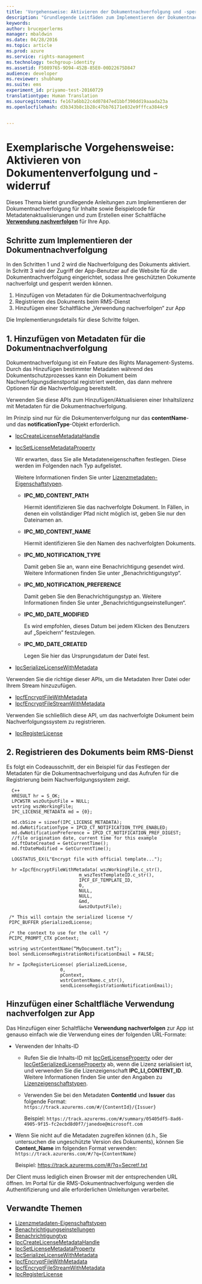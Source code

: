 ```yaml
---
title: 'Vorgehensweise: Aktivieren der Dokumentnachverfolgung und -sperrung | Azure RMS'
description: "Grundlegende Leitfäden zum Implementieren der Dokumentnachverfolgung"
keywords: 
author: bruceperlerms
manager: mbaldwin
ms.date: 04/28/2016
ms.topic: article
ms.prod: azure
ms.service: rights-management
ms.technology: techgroup-identity
ms.assetid: F5089765-9D94-452B-85E0-00D22675D847
audience: developer
ms.reviewer: shubhamp
ms.suite: ems
experiment_id: priyamo-test-20160729
translationtype: Human Translation
ms.sourcegitcommit: fe167a6bb22c4d07847ed1bbf390dd19aaada23a
ms.openlocfilehash: d3b343b8c1b28c47bb76171e032e9fffca3844c9


---
```


# Exemplarische Vorgehensweise: Aktivieren von Dokumentenverfolgung und -widerruf

Dieses Thema bietet grundlegende Anleitungen zum Implementieren der Dokumentnachverfolgung für Inhalte sowie Beispielcode für Metadatenaktualisierungen und zum Erstellen einer Schaltfläche [**Verwendung nachverfolgen**](#add-a-track-usage-button-to-your-app) für Ihre App.

## Schritte zum Implementieren der Dokumentnachverfolgung

In den Schritten 1 und 2 wird die Nachverfolgung des Dokuments aktiviert. In Schritt 3 wird der Zugriff der App-Benutzer auf die Website für die Dokumentnachverfolgung eingerichtet, sodass Ihre geschützten Dokumente nachverfolgt und gesperrt werden können.

1. Hinzufügen von Metadaten für die Dokumentnachverfolgung
2. Registrieren des Dokuments beim RMS-Dienst
3. Hinzufügen einer Schaltfläche „Verwendung nachverfolgen“ zur App

Die Implementierungsdetails für diese Schritte folgen.

## 1. Hinzufügen von Metadaten für die Dokumentnachverfolgung

Dokumentnachverfolgung ist ein Feature des Rights Management-Systems. Durch das Hinzufügen bestimmter Metadaten während des Dokumentschutzprozesses kann ein Dokument beim Nachverfolgungsdienstportal registriert werden, das dann mehrere Optionen für die Nachverfolgung bereitstellt.

Verwenden Sie diese APIs zum Hinzufügen/Aktualisieren einer Inhaltslizenz mit Metadaten für die Dokumentnachverfolgung.


Im Prinzip sind nur für die Dokumentenverfolgung nur das **contentName**- und das **notificationType**-Objekt erforderlich.


- [IpcCreateLicenseMetadataHandle](/rights-management/sdk/2.1/api/win/functions#msipc_ipccreatelicensemetadatahandle)
- [IpcSetLicenseMetadataProperty](/rights-management/sdk/2.1/api/win/functions#msipc_ipcsetlicensemetadataproperty)

  Wir erwarten, dass Sie alle Metadateneigenschaften festlegen. Diese werden im Folgenden nach Typ aufgelistet.

  Weitere Informationen finden Sie unter [Lizenzmetadaten-Eigenschaftstypen](/rights-management/sdk/2.1/api/win/constants#msipc_license_metadata_property_types).

  - **IPC_MD_CONTENT_PATH**

    Hiermit identifizieren Sie das nachverfolgte Dokument. In Fällen, in denen ein vollständiger Pfad nicht möglich ist, geben Sie nur den Dateinamen an.

  - **IPC_MD_CONTENT_NAME**

    Hiermit identifizieren Sie den Namen des nachverfolgten Dokuments.

  - **IPC_MD_NOTIFICATION_TYPE**

    Damit geben Sie an, wann eine Benachrichtigung gesendet wird. Weitere Informationen finden Sie unter „Benachrichtigungstyp“.

  - **IPC_MD_NOTIFICATION_PREFERENCE**

    Damit geben Sie den Benachrichtigungstyp an. Weitere Informationen finden Sie unter „Benachrichtigungseinstellungen“.

  - **IPC_MD_DATE_MODIFIED**

    Es wird empfohlen, dieses Datum bei jedem Klicken des Benutzers auf „Speichern“ festzulegen.

  - **IPC_MD_DATE_CREATED**

    Legen Sie hier das Ursprungsdatum der Datei fest.

- [IpcSerializeLicenseWithMetadata](/rights-management/sdk/2.1/api/win/functions#msipc_ipcserializelicensemetadata)

Verwenden Sie die richtige dieser APIs, um die Metadaten Ihrer Datei oder Ihrem Stream hinzuzufügen.

- [IpcfEncryptFileWithMetadata](/rights-management/sdk/2.1/api/win/functions#msipc_ipcfencryptfilewithmetadata)
- [IpcfEncryptFileStreamWithMetadata](/rights-management/sdk/2.1/api/win/functions#msipc_ipcfencryptfilestreamwithmetadata)

Verwenden Sie schließlich diese API, um das nachverfolgte Dokument beim Nachverfolgungssystem zu registrieren.

- [IpcRegisterLicense](/rights-management/sdk/2.1/api/win/functions#msipc_ipcregisterlicense)


## 2. Registrieren des Dokuments beim RMS-Dienst

Es folgt ein Codeausschnitt, der ein Beispiel für das Festlegen der Metadaten für die Dokumentnachverfolgung und das Aufrufen für die Registrierung beim Nachverfolgungssystem zeigt.

      C++
      HRESULT hr = S_OK;
      LPCWSTR wszOutputFile = NULL;
      wstring wszWorkingFile;
      IPC_LICENSE_METADATA md = {0};

      md.cbSize = sizeof(IPC_LICENSE_METADATA);
      md.dwNotificationType = IPCD_CT_NOTIFICATION_TYPE_ENABLED;
      md.dwNotificationPreference = IPCD_CT_NOTIFICATION_PREF_DIGEST;
      //file origination date, current time for this example
      md.ftDateCreated = GetCurrentTime();
      md.ftDateModified = GetCurrentTime();

      LOGSTATUS_EX(L"Encrypt file with official template...");

      hr =IpcfEncryptFileWithMetadata( wszWorkingFile.c_str(),
                               m_wszTestTemplateID.c_str(),
                               IPCF_EF_TEMPLATE_ID,
                               0,
                               NULL,
                               NULL,
                               &md,
                               &wszOutputFile);

     /* This will contain the serialized license */
     PIPC_BUFFER pSerializedLicense;

     /* the context to use for the call */
     PCIPC_PROMPT_CTX pContext;

     wstring wstrContentName(“MyDocument.txt”);
     bool sendLicenseRegistrationNotificationEmail = FALSE;

     hr = IpcRegisterLicense( pSerializedLicense,
                        0,
                        pContext,
                        wstrContentName.c_str(),
                        sendLicenseRegistrationNotificationEmail);

## Hinzufügen einer Schaltfläche **Verwendung nachverfolgen** zur App

Das Hinzufügen einer Schaltfläche **Verwendung nachverfolgen** zur App ist genauso einfach wie die Verwendung eines der folgenden URL-Formate:

- Verwenden der Inhalts-ID
  - Rufen Sie die Inhalts-ID mit [IpcGetLicenseProperty](/rights-management/sdk/2.1/api/win/functions#msipc_ipcgetlicenseproperty) oder der [IpcGetSerializedLicenseProperty](/rights-management/sdk/2.1/api/win/functions#msipc_ipcgetserializedlicenseproperty) ab, wenn die Lizenz serialisiert ist, und verwenden Sie die Lizenzeigenschaft **IPC_LI_CONTENT_ID**. Weitere Informationen finden Sie unter den Angaben zu [Lizenzeigenschaftstypen](/rights-management/sdk/2.1/api/win/constants#msipc_license_property_types).
  - Verwenden Sie bei den Metadaten **ContentId** und **Issuer** das folgende Format: `https://track.azurerms.com/#/{ContentId}/{Issuer}`

    Beispiel: `https://track.azurerms.com/#/summary/05405df5-8ad6-4905-9f15-fc2ecbd8d0f7/janedoe@microsoft.com`

- Wenn Sie nicht auf die Metadaten zugreifen können (d.h., Sie untersuchen die ungeschützte Version des Dokuments), können Sie **Content_Name** im folgenden Format verwenden: `https://track.azurerms.com/#/?q={ContentName}`

  Beispiel: https://track.azurerms.com/#/?q=Secret!.txt

Der Client muss lediglich einen Browser mit der entsprechenden URL öffnen. Im Portal für die RMS-Dokumentnachverfolgung werden die Authentifizierung und alle erforderlichen Umleitungen verarbeitet.

## Verwandte Themen

* [Lizenzmetadaten-Eigenschaftstypen](/rights-management/sdk/2.1/api/win/constants#msipc_license_metadata_property_types)
* [Benachrichtigungseinstellungen](/rights-management/sdk/2.1/api/win/constants#msipc_notification_preference)
* [Benachrichtigungtyp](/rights-management/sdk/2.1/api/win/constants#msipc_notification_type)
* [IpcCreateLicenseMetadataHandle](/rights-management/sdk/2.1/api/win/functions#msipc_ipccreatelicensemetadatahandle)
* [IpcSetLicenseMetadataProperty](/rights-management/sdk/2.1/api/win/functions#msipc_ipcsetlicensemetadataproperty)
* [IpcSerializeLicenseWithMetadata](/rights-management/sdk/2.1/api/win/functions#msipc_ipcserializelicensemetadata)
* [IpcfEncryptFileWithMetadata](/rights-management/sdk/2.1/api/win/functions#msipc_ipcfencryptfilewithmetadata)
* [IpcfEncryptFileStreamWithMetadata](/rights-management/sdk/2.1/api/win/functions#msipc_ipcfencryptfilestreamwithmetadata)
* [IpcRegisterLicense](/rights-management/sdk/2.1/api/win/functions#msipc_ipcregisterlicense)

 



<!--HONumber=Jul16_HO5-->


